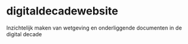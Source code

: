 # digitaldecadewebsite
Inzichtelijk maken van wetgeving en onderliggende documenten in de digital decade
